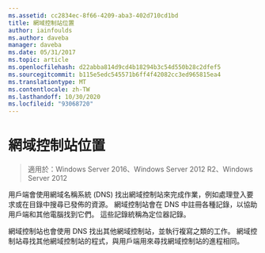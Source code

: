 ```yaml
---
ms.assetid: cc2834ec-8f66-4209-aba3-402d710cd1bd
title: 網域控制站位置
author: iainfoulds
ms.author: daveba
manager: daveba
ms.date: 05/31/2017
ms.topic: article
ms.openlocfilehash: d22abba814d9cd4b18294b3c54d550b28c2dfef5
ms.sourcegitcommit: b115e5edc545571b6ff4f42082cc3ed965815ea4
ms.translationtype: MT
ms.contentlocale: zh-TW
ms.lasthandoff: 10/30/2020
ms.locfileid: "93068720"
---
```

# <a name="domain-controller-location"></a>網域控制站位置

>適用於：Windows Server 2016、Windows Server 2012 R2、Windows Server 2012

用戶端會使用網域名稱系統 (DNS) 找出網域控制站來完成作業，例如處理登入要求或在目錄中搜尋已發佈的資源。 網域控制站會在 DNS 中註冊各種記錄，以協助用戶端和其他電腦找到它們。 這些記錄統稱為定位器記錄。

網域控制站也會使用 DNS 找出其他網域控制站，並執行複寫之類的工作。 網域控制站尋找其他網域控制站的程式，與用戶端用來尋找網域控制站的進程相同。



